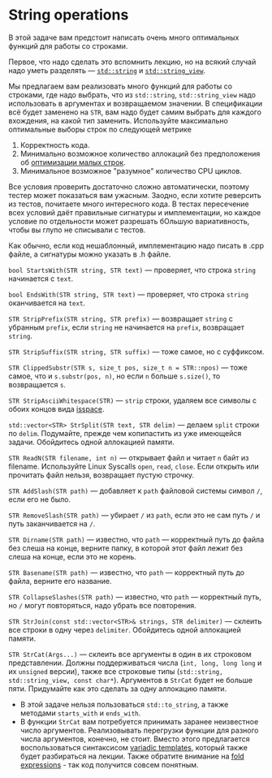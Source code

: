 # String operations

В этой задаче вам предстоит написать очень много оптимальных функций для работы со строками.

Первое, что надо сделать это вспомнить лекцию, но на всякий случай надо уметь разделять — [`std::string`](http://en.cppreference.com/w/cpp/string/basic_string_view) и [`std::string_view`](http://en.cppreference.com/w/cpp/string/basic_string_view).

Мы предлагаем вам реализовать много функций для работы со строками, где надо выбрать, что из `std::string`, `std::string_view` надо использовать в аргументах и возвращаемом значении. В спецификации всё будет заменено на `STR`, вам надо будет самим выбрать для каждого вхождения, на какой тип заменить. Используйте максимально оптимальные выборы строк по следующей метрике

1. Корректность кода.
2. Минимально возможное количество аллокаций без предположения об [оптимизации малых строк](https://blogs.msmvps.com/gdicanio/2016/11/17/the-small-string-optimization/).
3. Минимальное возможное "разумное" количество CPU циклов.

Все условия проверить достаточно сложно автоматически, поэтому тестер может показаться вам ужасным. Заодно, если хотите реверсить из тестов, почитаете много интересного кода. В тестах пересечение всех условий даёт правильные сигнатуры и имплементации, но каждое условие по отдельности может разрешать бОльшую вариативность, чтобы вы глупо не списывали с тестов.

Как обычно, если код нешаблонный, имплементацию надо писать в .cpp файле, а сигнатуры можно указать в .h файле.

`bool StartsWith(STR string, STR text)` — проверяет, что строка `string` начинается с `text`.

`bool EndsWith(STR string, STR text)` — проверяет, что строка `string` оканчивается на `text`.

`STR StripPrefix(STR string, STR prefix)` — возвращает `string` с убранным `prefix`,
если `string` не начинается на `prefix`, возвращает `string`.

`STR StripSuffix(STR string, STR suffix)` — тоже самое, но с суффиксом.

`STR ClippedSubstr(STR s, size_t pos, size_t n = STR::npos)` — тоже самое, что и `s.substr(pos, n)`,
но если `n` больше `s.size()`, то возвращается `s`.

`STR StripAsciiWhitespace(STR)` — `strip` строки, удаляем все символы с обоих концов
вида [isspace](https://en.cppreference.com/w/cpp/string/byte/isspace).

`std::vector<STR> StrSplit(STR text, STR delim)` — делаем `split` строки по `delim`. Подумайте, прежде чем копипастить из уже имеющейся задачи. Обойдитесь одной аллокацией памяти.

`STR ReadN(STR filename, int n)` — открывает файл и читает `n` байт из filename. Используйте Linux Syscalls `open`, `read`, `close`. Если открыть или прочитать файл нельзя, возвращает пустую строчку.

`STR AddSlash(STR path)` — добавляет к `path` файловой системы символ `/`, если его не было.

`STR RemoveSlash(STR path)` — убирает `/` из `path`, если это не сам путь `/` и путь заканчивается на `/`.

`STR Dirname(STR path)` — известно, что `path` — корректный путь до файла без слеша на конце, верните папку, в которой этот файл лежит без слеша на конце, если это не корень.

`STR Basename(STR path)` — известно, что `path` — корректный путь до файла, верните его название.

`STR CollapseSlashes(STR path)` — известно, что `path` — корректный путь, но `/` могут повторяться, надо убрать все повторения.

`STR StrJoin(const std::vector<STR>& strings, STR delimiter)` — склеить все строки в одну через `delimiter`.
Обойдитесь одной аллокацией памяти.

`STR StrCat(Args...)` — склеить все аргументы в один в их строковом представлении. Должны поддерживаться числа (`int, long, long long` и их `unsigned` версии), также все строковые типы (`std::string, std::string_view, const char*`). Аргументов в `StrCat` будет не больше пяти. Придумайте как это сделать за одну аллокацию памяти.

* В этой задаче нельзя пользоваться `std::to_string`, а также методами `starts_with` и `ends_with`.
* В функции `StrCat` вам потребуется принимать заранее неизвестное число аргументов. Реализовывать перегрузки функции для разного числа аргументов, конечно, не стоит. Вместо этого предлагается воспользоваться синтаксисом [variadic templates](https://en.cppreference.com/w/cpp/language/parameter_pack), который также будет разбираться на лекции. Также обратите внимание на [fold expressions](https://en.cppreference.com/w/cpp/language/fold) - так код получится совсем понятным.
